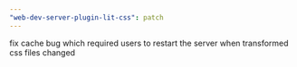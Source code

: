 ```yaml
---
"web-dev-server-plugin-lit-css": patch
---
```


fix cache bug which required users to restart the server when transformed css files changed

